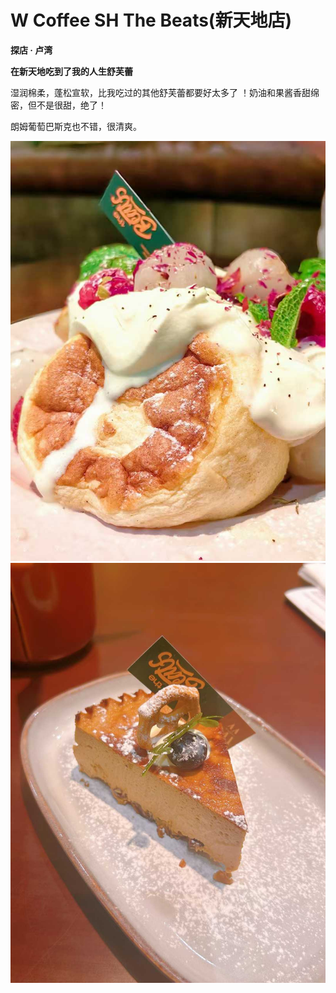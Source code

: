 # W Coffee SH The Beats(新天地店)
**探店 · 卢湾**

**在新天地吃到了我的人生舒芙蕾**

湿润棉柔，蓬松宣软，比我吃过的其他舒芙蕾都要好太多了 ！奶油和果酱香甜绵密，但不是很甜，绝了！

朗姆葡萄巴斯克也不错，很清爽。

![超好吃的玫瑰荔枝舒芙蕾](shufulei.jpg) 
![很清爽的的朗姆酒葡萄巴斯克](basike.jpg) 
